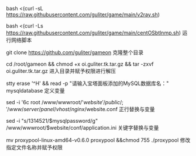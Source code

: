 
bash <(curl -sL https://raw.githubusercontent.com/guliter/game/main/v2ray.sh)




bash <(curl -Ls https://raw.githubusercontent.com/guliter/game/main/centOSbtlnmp.sh) 运行网络脚本

git clone https://github.com/guliter/gameon 克隆整个目录

cd /root/gameon && chmod +x oi.guliter.tk.tar.gz && tar -zxvf  oi.guliter.tk.tar.gz  进入目录并赋予权限进行解压


stty erase '^H' && read -p "请输入宝塔面板添加的MySQL数据库名：" mysqldatabase             定义变量

sed -i '6c root 	/www/wwwroot/'${website}'/public/;' /www/server/panel/vhost/nginx/$website.conf  正行替换与变量

sed -i "s/1314521/$mysqlpassword/g" /www/wwwroot/$website/conf/application.ini 关键字替换与变量

mv proxypool-linux-amd64-v0.6.0 proxypool &&chmod 755 ./proxypool  修改指定文件名称并赋予权限
